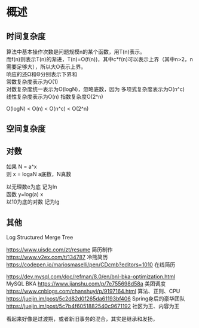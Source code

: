 # 概述

## 时间复杂度

算法中基本操作次数是问题规模n的某个函数，用T(n)表示。  
而f(n)则表示T(n)的渐进，T(n)=O(f(n))，其中c*f(n)可以表示上界（其中n>2，n需要足够大），所以大O表示上界。  
响应的还Ω和Θ分别表示下界和  
常数复杂度表示为O(1)  
对数复杂度统一表示为O(logN)，忽略底数，因为
多项式复杂度表示为O(n^c)  
线性复杂度表示为O(n)
指数复杂度O(2^n)

O(logN) < O(n) < O(n^c) < O(2^n)

## 空间复杂度

## 对数

如果 N = a^x  
则 x = logaN  a底数，N真数  

以无理数e为底 记为ln  
函数 y=log(a) x  
以10为底的对数 记为lg  

## 其他

Log Structured Merge Tree  

https://www.uisdc.com/zt/resume 简历制作  
https://www.v2ex.com/t/134787 冷熊简历  
https://codepen.io/mariosmaselli/pen/CDcmb?editors=1010 在线简历  

https://dev.mysql.com/doc/refman/8.0/en/bnl-bka-optimization.html MySQL BKA
https://www.jianshu.com/p/7e755698d58a 美团调度  
https://www.cnblogs.com/chanshuyi/p/9197164.html 算法、正则、CPU  
https://juejin.im/post/5c2d82d0f265da61193bf406 Spring身后的豪华团队  
https://juejin.im/post/5c7b4f6051882540c9671192 社区为王、内容为王  

看起来好像是过渡期，或者新旧事务的混合，其实是继承和发扬，
